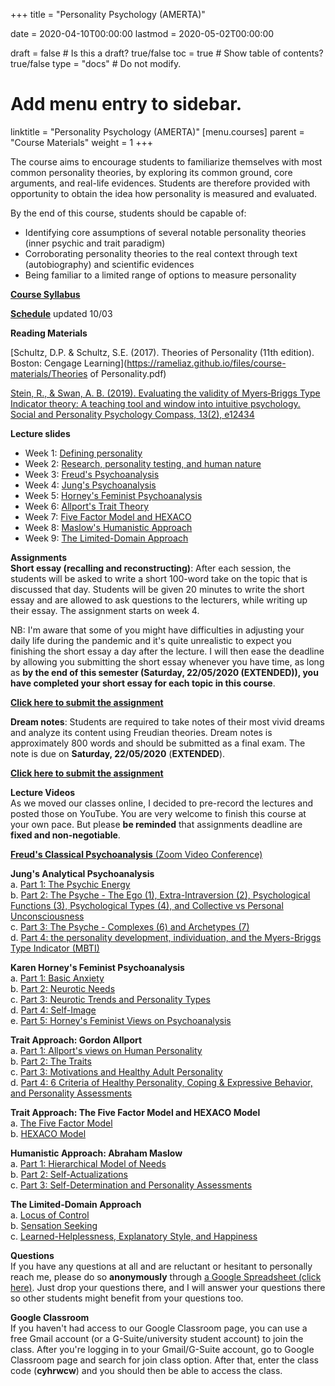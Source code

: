 +++
title = "Personality Psychology (AMERTA)"

date = 2020-04-10T00:00:00
lastmod = 2020-05-02T00:00:00

draft = false  # Is this a draft? true/false
toc = true  # Show table of contents? true/false
type = "docs"  # Do not modify.

# Add menu entry to sidebar.
linktitle = "Personality Psychology (AMERTA)"
[menu.courses]
  parent = "Course Materials"
  weight = 1
+++

The course aims to encourage students to familiarize themselves with most common personality theories, by exploring its common ground, core arguments, and real-life evidences. Students are therefore provided with opportunity to obtain the idea how personality is measured and evaluated.

By the end of this course, students should be capable of: <br>
- Identifying core assumptions of several notable personality theories (inner psychic and trait paradigm) </br>
- Corroborating personality theories to the real context through text (autobiography) and scientific evidences <br>
- Being familiar to a limited range of options to measure personality 

[**Course Syllabus**](https://rameliaz.github.io/files/course-materials/AMERTA_Personality_Psych.pdf)

[**Schedule**](https://rameliaz.github.io/files/course-materials/jadwal-AMERTA-2020.pdf) updated 10/03

**Reading Materials**

[Schultz, D.P. & Schultz, S.E. (2017). Theories of Personality (11th edition). Boston: Cengage Learning](https://rameliaz.github.io/files/course-materials/Theories of Personality.pdf)

[Stein, R., & Swan, A. B. (2019). Evaluating the validity of Myers‐Briggs Type Indicator theory: A teaching tool and window into intuitive psychology. Social and Personality Psychology Compass, 13(2), e12434](https://onlinelibrary.wiley.com/doi/abs/10.1111/spc3.12434)<br>

**Lecture slides** <br>
- Week 1: [Defining personality](https://hackmd.io/@ameliazein/amerta2020-1) </br>
- Week 2: [Research, personality testing, and human nature](https://hackmd.io/@ameliazein/amerta2020-2) <br>
- Week 3: [Freud's Psychoanalysis](https://hackmd.io/@ameliazein/amerta2020-3) </br>
- Week 4: [Jung's Psychoanalysis](https://hackmd.io/@ameliazein/Bkr2nKVDU#/) <br>
- Week 5: [Horney's Feminist Psychoanalysis](https://hackmd.io/@ameliazein/ry5cvauwU#/) </br>
- Week 6: [Allport's Trait Theory](https://hackmd.io/@ameliazein/BkLxWvxOI) <br>
- Week 7: [Five Factor Model and HEXACO](https://hackmd.io/@ameliazein/r19zMdItI) </br>
- Week 8: [Maslow's Humanistic Approach](https://hackmd.io/@ameliazein/By_2CK8KI) </br>
- Week 9: [The Limited-Domain Approach](https://hackmd.io/@ameliazein/B1LSERwtI)

**Assignments** <br>
**Short essay (recalling and reconstructing)**: After each session, the students will be asked to write a short 100-word take on the topic that is discussed that day. Students will be given 20 minutes to write the short essay and are allowed to ask questions to the lecturers, while writing up their essay. The assignment starts on week 4.

NB: I'm aware that some of you might have difficulties in adjusting your daily life during the pandemic and it's quite unrealistic to expect you finishing the short essay a day after the lecture. I will then ease the deadline by allowing you submitting the short essay whenever you have time, as long as **by the end of this semester (Saturday, 22/05/2020 (EXTENDED)), you have completed your short essay for each topic in this course**.

[**Click here to submit the assignment**](https://forms.gle/WjzafKeU4xbm2sLi8)</br>

**Dream notes**: Students are required to take notes of their most vivid dreams and analyze its content using Freudian theories. Dream notes is approximately 800 words and should be submitted as a final exam. The note is due on **Saturday, 22/05/2020** (**EXTENDED**). 

[**Click here to submit the assignment**](https://forms.gle/57w72xntSwgJ83G79)

**Lecture Videos** <br>
As we moved our classes online, I decided to pre-record the lectures and posted those on YouTube. You are very welcome to finish this course at your own pace. But please **be reminded** that assignments deadline are **fixed and non-negotiable**. </br>

[**Freud's Classical Psychoanalysis** (Zoom Video Conference)](https://www.youtube.com/watch?v=EFgoOwrrlKw)<br>

**Jung's Analytical Psychoanalysis** </br>
  a. [Part 1: The Psychic Energy](https://www.youtube.com/watch?v=QXQsrcaLQ7c) <br>
  b. [Part 2: The Psyche - The Ego (1), Extra-Intraversion (2), Psychological Functions (3), Psychological Types (4), and Collective vs Personal Unconsciousness](https://www.youtube.com/watch?v=2wA2ANQljpc) </br>
  c. [Part 3: The Psyche - Complexes (6) and  Archetypes (7)](https://www.youtube.com/watch?v=ym2-ZVn2EVk) <br>
  d. [Part 4: the personality development, individuation, and the Myers-Briggs Type Indicator (MBTI)](https://www.youtube.com/watch?v=I967awT_OT0) </br>

**Karen Horney's Feminist Psychoanalysis** <br>
  a. [Part 1: Basic Anxiety](https://www.youtube.com/watch?v=w4kmrRKWxx8) </br>
  b. [Part 2: Neurotic Needs](https://www.youtube.com/watch?v=HD31IpdpMr0) <br>
  c. [Part 3: Neurotic Trends and Personality Types](https://www.youtube.com/watch?v=4oFToNokDuc) </br>
  d. [Part 4: Self-Image](https://www.youtube.com/watch?v=0_dDzowVjss) <br>
  e. [Part 5: Horney's Feminist Views on Psychoanalysis](https://www.youtube.com/watch?v=87bt8c1QhbA) </br>

**Trait Approach: Gordon Allport** <br>
  a. [Part 1: Allport's views on Human Personality](https://www.youtube.com/watch?v=dgsAwRR8HWo) </br>
  b. [Part 2: The Traits](https://www.youtube.com/watch?v=L56LbK1e93c) <br>
  c. [Part 3: Motivations and Healthy Adult Personality](https://www.youtube.com/watch?v=I1qrqeyfp-Q) </br>
  d. [Part 4: 6 Criteria of Healthy Personality, Coping & Expressive Behavior, and Personality Assessments](https://www.youtube.com/watch?v=LREW4h1Oq-o)<br>
  
**Trait Approach: The Five Factor Model and HEXACO Model** </br>
  a. [The Five Factor Model](https://www.youtube.com/watch?v=2Y01FONtdNQ) <br>
  b. [HEXACO Model](https://www.youtube.com/watch?v=mnOz3XnaTXo) </br>
  
**Humanistic Approach: Abraham Maslow** <br>
  a. [Part 1: Hierarchical Model of Needs](https://www.youtube.com/watch?v=q3sNc3m_lZE) </br>
  b. [Part 2: Self-Actualizations](https://www.youtube.com/watch?v=X9jD-75OGHU) <br>
  c. [Part 3: Self-Determination and Personality Assessments](https://youtu.be/dS8AGDtZNJ0) </br>

**The Limited-Domain Approach** <br>
  a. [Locus of Control](https://www.youtube.com/watch?v=WhmBXyaOYCU) </br>
  b. [Sensation Seeking](https://www.youtube.com/watch?v=OCAcNlBSB_A) <br>
  c. [Learned-Helplessness, Explanatory Style, and Happiness](https://www.youtube.com/watch?v=InAnsGedc4E) </br>

  
**Questions** <br>
If you have any questions at all and are reluctant or hesitant to personally reach me, please do so **anonymously** through [a Google Spreadsheet (click here)](https://docs.google.com/spreadsheets/d/1aiCxJQYqV15QePEpENMGKekAf4ujD96HjJXqWcoyUNM/edit#gid=0). Just drop your questions there, and I will answer your questions there so other students might benefit from your questions too. </br>

**Google Classroom** <br>
If you haven't had access to our Google Classroom page, you can use a free Gmail account (or a G-Suite/university student account) to join the class. After you're logging in to your Gmail/G-Suite account, go to Google Classroom page and search for join class option. After that, enter the class code (**cyhrwcw**) and you should then be able to access the class. </br>
